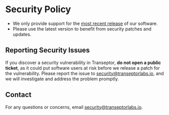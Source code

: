 # Security Policy

- We only provide support for the [most recent release](https://github.com/transeptorlabs/transeptor-bundler/releases) of our software. 
- Please use the latest version to benefit from security patches and updates.

## Reporting Security Issues

If you discover a security vulnerability in Transeptor, **do not open a public ticket**, as it could put software users at risk before we release a patch for the vulnerability. Please report the issue to [security@transeptorlabs.io](mailto:security@transeptorlabs.io), and we will investigate and address the problem promptly.
  
## Contact

For any questions or concerns, email [security@transeptorlabs.io](mailto:security@transeptorlabs.io).